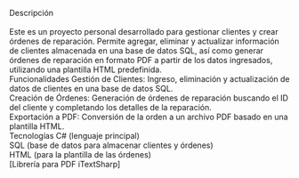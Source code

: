 Descripción <br>
<br>
Este es un proyecto personal desarrollado para gestionar clientes y crear órdenes de reparación. Permite agregar, eliminar y actualizar información de clientes almacenada en una base de datos SQL, así como generar órdenes de reparación en formato PDF a partir de los datos ingresados, utilizando una plantilla HTML predefinida.
<br>
Funcionalidades
Gestión de Clientes: Ingreso, eliminación y actualización de datos de clientes en una base de datos SQL.
<br>
Creación de Órdenes: Generación de órdenes de reparación buscando el ID del cliente y completando los detalles de la reparación.
<br>
Exportación a PDF: Conversión de la orden a un archivo PDF basado en una plantilla HTML.
<br>
Tecnologías
C# (lenguaje principal)
<br>
SQL (base de datos para almacenar clientes y órdenes)
<br>
HTML (para la plantilla de las órdenes)
<br>
[Librería para PDF iTextSharp]

